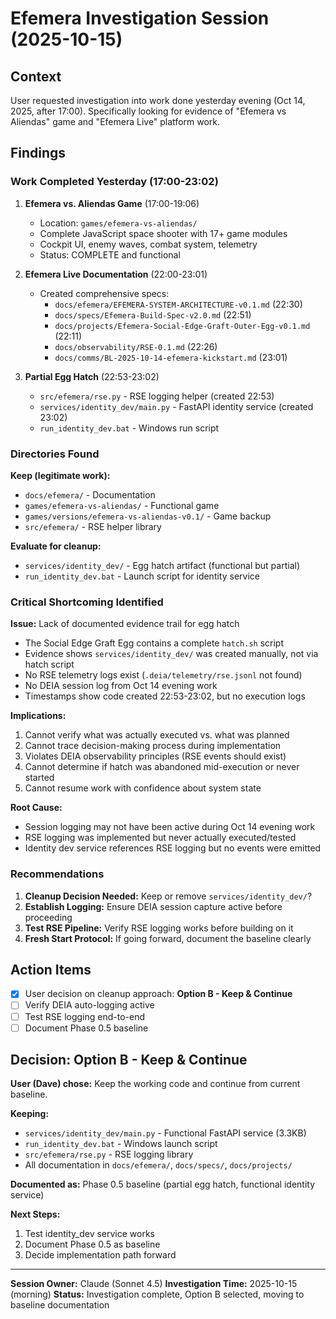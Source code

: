 # Efemera Investigation Session (2025-10-15)

## Context
User requested investigation into work done yesterday evening (Oct 14, 2025, after 17:00). Specifically looking for evidence of "Efemera vs Aliendas" game and "Efemera Live" platform work.

## Findings

### Work Completed Yesterday (17:00-23:02)

1. **Efemera vs. Aliendas Game** (17:00-19:06)
   - Location: `games/efemera-vs-aliendas/`
   - Complete JavaScript space shooter with 17+ game modules
   - Cockpit UI, enemy waves, combat system, telemetry
   - Status: COMPLETE and functional

2. **Efemera Live Documentation** (22:00-23:01)
   - Created comprehensive specs:
     - `docs/efemera/EFEMERA-SYSTEM-ARCHITECTURE-v0.1.md` (22:30)
     - `docs/specs/Efemera-Build-Spec-v2.0.md` (22:51)
     - `docs/projects/Efemera-Social-Edge-Graft-Outer-Egg-v0.1.md` (22:11)
     - `docs/observability/RSE-0.1.md` (22:26)
     - `docs/comms/BL-2025-10-14-efemera-kickstart.md` (23:01)

3. **Partial Egg Hatch** (22:53-23:02)
   - `src/efemera/rse.py` - RSE logging helper (created 22:53)
   - `services/identity_dev/main.py` - FastAPI identity service (created 23:02)
   - `run_identity_dev.bat` - Windows run script

### Directories Found

**Keep (legitimate work):**
- `docs/efemera/` - Documentation
- `games/efemera-vs-aliendas/` - Functional game
- `games/versions/efemera-vs-aliendas-v0.1/` - Game backup
- `src/efemera/` - RSE helper library

**Evaluate for cleanup:**
- `services/identity_dev/` - Egg hatch artifact (functional but partial)
- `run_identity_dev.bat` - Launch script for identity service

### Critical Shortcoming Identified

**Issue:** Lack of documented evidence trail for egg hatch
- The Social Edge Graft Egg contains a complete `hatch.sh` script
- Evidence shows `services/identity_dev/` was created manually, not via hatch script
- No RSE telemetry logs exist (`.deia/telemetry/rse.jsonl` not found)
- No DEIA session log from Oct 14 evening work
- Timestamps show code created 22:53-23:02, but no execution logs

**Implications:**
1. Cannot verify what was actually executed vs. what was planned
2. Cannot trace decision-making process during implementation
3. Violates DEIA observability principles (RSE events should exist)
4. Cannot determine if hatch was abandoned mid-execution or never started
5. Cannot resume work with confidence about system state

**Root Cause:**
- Session logging may not have been active during Oct 14 evening work
- RSE logging was implemented but never actually executed/tested
- Identity dev service references RSE logging but no events were emitted

### Recommendations

1. **Cleanup Decision Needed:** Keep or remove `services/identity_dev/`?
2. **Establish Logging:** Ensure DEIA session capture active before proceeding
3. **Test RSE Pipeline:** Verify RSE logging works before building on it
4. **Fresh Start Protocol:** If going forward, document the baseline clearly

## Action Items
- [x] User decision on cleanup approach: **Option B - Keep & Continue**
- [ ] Verify DEIA auto-logging active
- [ ] Test RSE logging end-to-end
- [ ] Document Phase 0.5 baseline

## Decision: Option B - Keep & Continue

**User (Dave) chose:** Keep the working code and continue from current baseline.

**Keeping:**
- `services/identity_dev/main.py` - Functional FastAPI service (3.3KB)
- `run_identity_dev.bat` - Windows launch script
- `src/efemera/rse.py` - RSE logging library
- All documentation in `docs/efemera/`, `docs/specs/`, `docs/projects/`

**Documented as:** Phase 0.5 baseline (partial egg hatch, functional identity service)

**Next Steps:**
1. Test identity_dev service works
2. Document Phase 0.5 as baseline
3. Decide implementation path forward

---
**Session Owner:** Claude (Sonnet 4.5)
**Investigation Time:** 2025-10-15 (morning)
**Status:** Investigation complete, Option B selected, moving to baseline documentation

